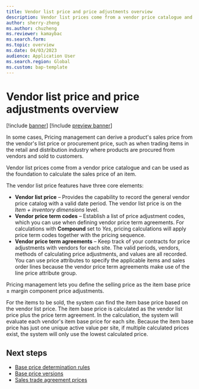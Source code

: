 ```yaml
---
title: Vendor list price and price adjustments overview
description: Vendor list prices come from a vendor price catalogue and can be used as the foundation to calculate the sales price of an item.
author: sherry-zheng
ms.author: chuzheng
ms.reviewer: kamaybac
ms.search.form:
ms.topic: overview
ms.date: 04/03/2023
audience: Application User
ms.search.region: Global
ms.custom: bap-template
---
```


<!-- KFM: Is this topic in the right place? What are we talking about here, base prices, sales prices, or something else? -->

# Vendor list price and price adjustments overview

[!include [banner](../includes/banner.md)]
[!include [preview banner](../includes/preview-banner.md)]
<!-- KFM: Preview until further notice -->

In some cases, Pricing management can derive a product's sales price from the vendor's list price or procurement price, such as when trading items in the retail and distribution industry where products are procured from vendors and sold to customers.

Vendor list prices come from a vendor price catalogue and can be used as the foundation to calculate the sales price of an item.

The vendor list price features have three core elements:

- **Vendor list price** – Provides the capability to record the general vendor price catalog with a valid date period. The vendor list price is on the *Item + inventory dimensions* level.
- **Vendor price term codes** – Establish a list of price adjustment codes, which you can use when defining vendor price term agreements. For calculations with **Compound** set to *Yes*, pricing calculations will apply price term codes together with the pricing sequence.
- **Vendor price term agreements** – Keep track of your contracts for price adjustments with vendors for each site. The valid periods, vendors, methods of calculating price adjustments, and values are all recorded. You can use price attributes to specify the applicable items and sales order lines because the vendor price term agreements make use of the line price attribute group.

Pricing management lets you define the selling price as the item base price &plusmn; margin component price adjustments.

For the items to be sold, the system can find the item base price based on the vendor list price. The item base price is calculated as the vendor list price plus the price term agreement. In the calculation, the system will evaluate each vendor's item base price for each site. Because the item base price has just one unique active value per site, if multiple calculated prices exist, the system will only use the lowest calculated price.

## Next steps

- [Base price determination rules](base-price-determination-rules.md)
- [Base price versions](base-price-versions.md)
- [Sales trade agreement prices](sales-trade-agreement-prices.md)